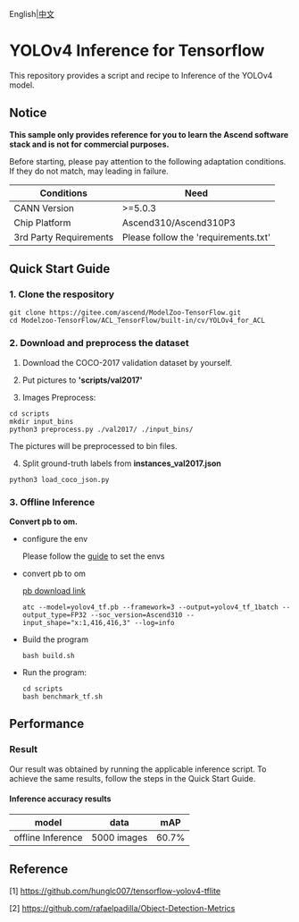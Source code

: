 English|[中文](README.md)

# YOLOv4 Inference for Tensorflow 

This repository provides a script and recipe to Inference of the YOLOv4 model.

## Notice
**This sample only provides reference for you to learn the Ascend software stack and is not for commercial purposes.**

Before starting, please pay attention to the following adaptation conditions. If they do not match, may leading in failure.

| Conditions | Need |
| --- | --- |
| CANN Version | >=5.0.3 |
| Chip Platform| Ascend310/Ascend310P3 |
| 3rd Party Requirements| Please follow the 'requirements.txt' |

## Quick Start Guide

### 1. Clone the respository

```shell
git clone https://gitee.com/ascend/ModelZoo-TensorFlow.git
cd Modelzoo-TensorFlow/ACL_TensorFlow/built-in/cv/YOLOv4_for_ACL
```

### 2. Download and preprocess the dataset

1. Download the COCO-2017 validation dataset by yourself. 

2. Put pictures to **'scripts/val2017'**

3. Images Preprocess:
```
cd scripts
mkdir input_bins
python3 preprocess.py ./val2017/ ./input_bins/
```
   The pictures will be preprocessed to bin files.

4. Split ground-truth labels from **instances_val2017.json**
```
python3 load_coco_json.py
```

### 3. Offline Inference

**Convert pb to om.**

- configure the env

  Please follow the [guide](https://gitee.com/ascend/ModelZoo-TensorFlow/wikis/02.%E7%A6%BB%E7%BA%BF%E6%8E%A8%E7%90%86%E6%A1%88%E4%BE%8B/Ascend%E5%B9%B3%E5%8F%B0%E6%8E%A8%E7%90%86%E7%8E%AF%E5%A2%83%E5%8F%98%E9%87%8F%E8%AE%BE%E7%BD%AE?sort_id=6458719) to set the envs

- convert pb to om

  [pb download link](https://obs-9be7.obs.cn-east-2.myhuaweicloud.com/003_Atc_Models/modelzoo/yolov4_tf.pb)

  ```
  atc --model=yolov4_tf.pb --framework=3 --output=yolov4_tf_1batch --output_type=FP32 --soc_version=Ascend310 --input_shape="x:1,416,416,3" --log=info
  ```

- Build the program

  ```
  bash build.sh
  ```

- Run the program:

  ```
  cd scripts
  bash benchmark_tf.sh
  ```

## Performance

### Result

Our result was obtained by running the applicable inference script. To achieve the same results, follow the steps in the Quick Start Guide.

#### Inference accuracy results

|       model       | **data**  |    mAP    |
| :---------------: | :-------: | :-------------: |
| offline Inference | 5000 images | 60.7% |


## Reference
[1] https://github.com/hunglc007/tensorflow-yolov4-tflite

[2] https://github.com/rafaelpadilla/Object-Detection-Metrics
